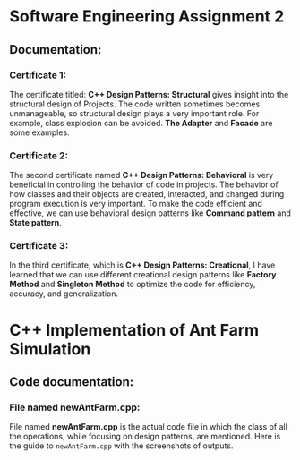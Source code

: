 # Software Engineering Assignment 2
## Documentation:

### Certificate 1: 
The certificate titled: **C++ Design Patterns: Structural** gives insight into the structural design of Projects. The code written sometimes becomes unmanageable, so structural design plays a very important role. For example, class explosion can be avoided. **The Adapter** and **Facade** are some examples.

### Certificate 2:
The second certificate named **C++ Design Patterns: Behavioral** is very beneficial in controlling the behavior of code in projects. The behavior of how classes and their objects are created, interacted, and changed during program execution is very important. To make the code efficient and effective, we can use behavioral design patterns like **Command pattern** and **State pattern**.

### Certificate 3:
In the third certificate, which is **C++ Design Patterns: Creational**, I have learned that we can use different creational design patterns like **Factory Method** and **Singleton Method** to optimize the code for efficiency, accuracy, and generalization.
# C++ Implementation of Ant Farm Simulation
## Code documentation:
### File named **newAntFarm.cpp**:
File named **newAntFarm.cpp** is the actual code file in which the class of all the operations, while focusing on design patterns, are mentioned. Here is the guide to `newAntFarm.cpp` with the screenshots of outputs.
